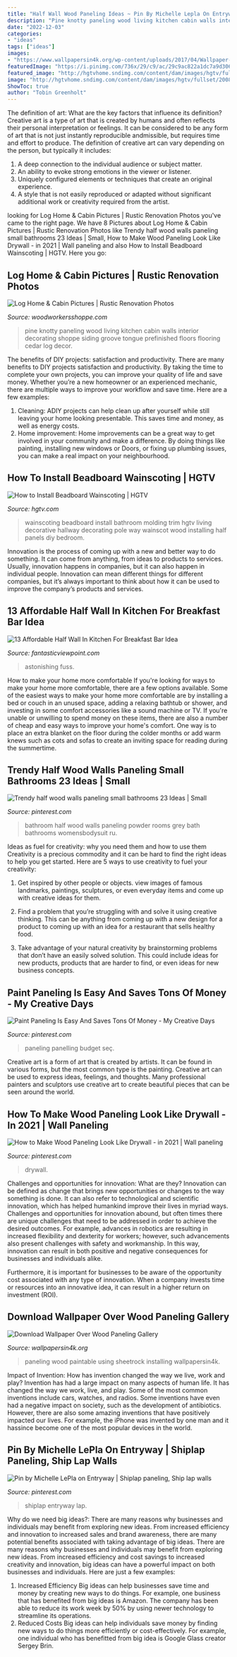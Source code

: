 ```yaml
---
title: "Half Wall Wood Paneling Ideas ~ Pin By Michelle Lepla On Entryway"
description: "Pine knotty paneling wood living kitchen cabin walls interior decorating shoppe siding groove tongue prefinished floors flooring cedar log decor"
date: "2022-12-03"
categories:
- "ideas"
tags: ["ideas"]
images:
- "https://www.wallpapersin4k.org/wp-content/uploads/2017/04/Wallpaper-Over-Wood-Paneling-14.jpg"
featuredImage: "https://i.pinimg.com/736x/29/c9/ac/29c9ac822a1dc7a9d306e761fdbf6a6b.jpg"
featured_image: "http://hgtvhome.sndimg.com/content/dam/images/hgtv/fullset/2008/10/16/0/HRIPR303-Molding.jpg.rend.hgtvcom.616.924.jpeg"
image: "http://hgtvhome.sndimg.com/content/dam/images/hgtv/fullset/2008/10/16/0/HRIPR303-Molding.jpg.rend.hgtvcom.616.924.jpeg"
ShowToc: true
author: "Tobin Greenholt"
---
```



The definition of art: What are the key factors that influence its definition?
Creative art is a type of art that is created by humans and often reflects their personal interpretation or feelings. It can be considered to be any form of art that is not just instantly reproducible andmissible, but requires time and effort to produce. The definition of creative art can vary depending on the person, but typically it includes:
1. A deep connection to the individual audience or subject matter.
2. An ability to evoke strong emotions in the viewer or listener.
3. Uniquely configured elements or techniques that create an original experience.
4. A style that is not easily reproduced or adapted without significant additional work or creativity required from the artist.

	

		
looking for Log Home &amp; Cabin Pictures | Rustic Renovation Photos you've came to the right page. We have 8 Pictures about Log Home &amp; Cabin Pictures | Rustic Renovation Photos like Trendy half wood walls paneling small bathrooms 23 Ideas | Small, How to Make Wood Paneling Look Like Drywall - in 2021 | Wall paneling and also How to Install Beadboard Wainscoting | HGTV. Here you go:
		
    
## Log Home &amp; Cabin Pictures | Rustic Renovation Photos

<img loading=lazy src="http://www.woodworkersshoppe.com/wp-content/gallery/main-gallery-1/06.jpg" onerror="this.onerror=null;this.src='https://tse2.mm.bing.net/th?id=OIP.yaBw5hA8VUB5EnOKMxNdpQHaLJ&amp;pid=15.1';" alt="Log Home &amp; Cabin Pictures | Rustic Renovation Photos">

_Source: woodworkersshoppe.com_

>pine knotty paneling wood living kitchen cabin walls interior decorating shoppe siding groove tongue prefinished floors flooring cedar log decor. 

	

The benefits of DIY projects: satisfaction and productivity.
There are many benefits to DIY projects satisfaction and productivity. By taking the time to complete your own projects, you can improve your quality of life and save money. Whether you’re a new homeowner or an experienced mechanic, there are multiple ways to improve your workflow and save time. Here are a few examples: 
1. Cleaning: ADIY projects can help clean up after yourself while still leaving your home looking presentable. This saves time and money, as well as energy costs. 
2. Home improvement: Home improvements can be a great way to get involved in your community and make a difference. By doing things like painting, installing new windows or Doors, or fixing up plumbing issues, you can make a real impact on your neighbourhood. 

    
## How To Install Beadboard Wainscoting | HGTV

<img loading=lazy src="http://hgtvhome.sndimg.com/content/dam/images/hgtv/fullset/2008/10/16/0/HRIPR303-Molding.jpg.rend.hgtvcom.616.924.jpeg" onerror="this.onerror=null;this.src='https://tse2.mm.bing.net/th?id=OIP.CkezbUkcKy7N2xlfh_tZcwHaLH&amp;pid=15.1';" alt="How to Install Beadboard Wainscoting | HGTV">

_Source: hgtv.com_

>wainscoting beadboard install bathroom molding trim hgtv living decorative hallway decorating pole way wainscot wood installing half panels diy bedroom. 

	

Innovation is the process of coming up with a new and better way to do something. It can come from anything, from ideas to products to services. Usually, innovation happens in companies, but it can also happen in individual people. Innovation can mean different things for different companies, but it’s always important to think about how it can be used to improve the company’s products and services.

    
## 13 Affordable Half Wall In Kitchen For Breakfast Bar Idea

<img loading=lazy src="https://www.fantasticviewpoint.com/wp-content/uploads/2016/08/transitional-home-bar-634x422.jpg" onerror="this.onerror=null;this.src='https://tse1.mm.bing.net/th?id=OIP.wN5tAcTgVi-vjIJq2ysN8QHaE7&amp;pid=15.1';" alt="13 Affordable Half Wall In Kitchen For Breakfast Bar Idea">

_Source: fantasticviewpoint.com_

>astonishing fuss. 

	

How to make your home more comfortable
If you're looking for ways to make your home more comfortable, there are a few options available. Some of the easiest ways to make your home more comfortable are by installing a bed or couch in an unused space, adding a relaxing bathtub or shower, and investing in some comfort accessories like a sound machine or TV. If you're unable or unwilling to spend money on these items, there are also a number of cheap and easy ways to improve your home's comfort. One way is to place an extra blanket on the floor during the colder months or add warm knews such as cots and sofas to create an inviting space for reading during the summertime.

    
## Trendy Half Wood Walls Paneling Small Bathrooms 23 Ideas | Small

<img loading=lazy src="https://i.pinimg.com/736x/29/c9/ac/29c9ac822a1dc7a9d306e761fdbf6a6b.jpg" onerror="this.onerror=null;this.src='https://tse4.mm.bing.net/th?id=OIP.vwaeEcfPgXd7MZeoobtrpwAAAA&amp;pid=15.1';" alt="Trendy half wood walls paneling small bathrooms 23 Ideas | Small">

_Source: pinterest.com_

>bathroom half wood walls paneling powder rooms grey bath bathrooms womensbodysuit ru. 

	

Ideas as fuel for creativity: why you need them and how to use them
Creativity is a precious commodity and it can be hard to find the right ideas to help you get started. Here are 5 ways to use creativity to fuel your creativity:
1. Get inspired by other people or objects. view images of famous landmarks, paintings, sculptures, or even everyday items and come up with creative ideas for them.

2. Find a problem that you’re struggling with and solve it using creative thinking. This can be anything from coming up with a new design for a product to coming up with an idea for a restaurant that sells healthy food.

3. Take advantage of your natural creativity by brainstorming problems that don’t have an easily solved solution. This could include ideas for new products, products that are harder to find, or even ideas for new business concepts.


    
## Paint Paneling Is Easy And Saves Tons Of Money - My Creative Days

<img loading=lazy src="https://i.pinimg.com/736x/53/f7/61/53f7611452c75d9ea292e188ec8f5a8f.jpg" onerror="this.onerror=null;this.src='https://tse4.mm.bing.net/th?id=OIP.GCrdUKSVeBKa0B7NAa3TBQHaIv&amp;pid=15.1';" alt="Paint Paneling Is Easy And Saves Tons Of Money - My Creative Days">

_Source: pinterest.com_

>paneling panelling budget seç. 

	

Creative art is a form of art that is created by artists. It can be found in various forms, but the most common type is the painting. Creative art can be used to express ideas, feelings, and thoughts. Many professional painters and sculptors use creative art to create beautiful pieces that can be seen around the world.

    
## How To Make Wood Paneling Look Like Drywall - In 2021 | Wall Paneling

<img loading=lazy src="https://i.pinimg.com/736x/97/cd/1d/97cd1df8116460a6d1995bc7a548b627.jpg" onerror="this.onerror=null;this.src='https://tse3.mm.bing.net/th?id=OIP.sd6nwVylGCgXNtOgWe0QigHaLG&amp;pid=15.1';" alt="How to Make Wood Paneling Look Like Drywall - in 2021 | Wall paneling">

_Source: pinterest.com_

>drywall. 

	

Challenges and opportunities for innovation: What are they?
Innovation can be defined as change that brings new opportunities or changes to the way something is done. It can also refer to technological and scientific innovation, which has helped humankind improve their lives in myriad ways. 
Challenges and opportunities for innovation abound, but often times there are unique challenges that need to be addressed in order to achieve the desired outcomes. For example, advances in robotics are resulting in increased flexibility and dexterity for workers; however, such advancements also present challenges with safety and workmanship. In this way, innovation can result in both positive and negative consequences for businesses and individuals alike. 

Furthermore, it is important for businesses to be aware of the opportunity cost associated with any type of innovation. When a company invests time or resources into an innovative idea, it can result in a higher return on investment (ROI).

    
## Download Wallpaper Over Wood Paneling Gallery

<img loading=lazy src="https://www.wallpapersin4k.org/wp-content/uploads/2017/04/Wallpaper-Over-Wood-Paneling-14.jpg" onerror="this.onerror=null;this.src='https://tse1.mm.bing.net/th?id=OIP.tZE3Q4r5M-NAbs5NLH00yQHaE7&amp;pid=15.1';" alt="Download Wallpaper Over Wood Paneling Gallery">

_Source: wallpapersin4k.org_

>paneling wood paintable using sheetrock installing wallpapersin4k. 

	

Impact of Invention: How has invention changed the way we live, work and play?
Invention has had a large impact on many aspects of human life. It has changed the way we work, live, and play. Some of the most common inventions include cars, watches, and radios. Some inventions have even had a negative impact on society, such as the development of antibiotics. However, there are also some amazing inventions that have positively impacted our lives. For example, the iPhone was invented by one man and it hassince become one of the most popular devices in the world.

    
## Pin By Michelle LePla On Entryway | Shiplap Paneling, Ship Lap Walls

<img loading=lazy src="https://i.pinimg.com/736x/ac/0a/9e/ac0a9eaa3e26cb82e6312c1907567251.jpg" onerror="this.onerror=null;this.src='https://tse4.mm.bing.net/th?id=OIP.epgyTOOGTFL0xgE5LZczvwHaKv&amp;pid=15.1';" alt="Pin by Michelle LePla on Entryway | Shiplap paneling, Ship lap walls">

_Source: pinterest.com_

>shiplap entryway lap. 

	

Why do we need big ideas?: There are many reasons why businesses and individuals may benefit from exploring new ideas. From increased efficiency and innovation to increased sales and brand awareness, there are many potential benefits associated with taking advantage of big ideas.
There are many reasons why businesses and individuals may benefit from exploring new ideas. From increased efficiency and cost savings to increased creativity and innovation, big ideas can have a powerful impact on both businesses and individuals. Here are just a few examples:
1. Increased Efficiency
Big ideas can help businesses save time and money by creating new ways to do things. For example, one business that has benefited from big ideas is Amazon. The company has been able to reduce its work week by 50% by using newer technology to streamline its operations.
2. Reduced Costs
Big ideas can help individuals save money by finding new ways to do things more efficiently or cost-effectively. For example, one individual who has benefitted from big idea is Google Glass creator Sergey Brin.

